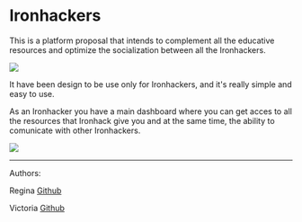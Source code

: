 # Ironhackers


This is a platform proposal that intends to complement all the educative resources and optimize the socialization between all the Ironhackers.


![](https://i.imgur.com/YpX94uH.png)


It have been design to be use only for Ironhackers, and it's really simple and easy to use.

As an Ironhacker you have a main dashboard where you can get acces to all the resources that Ironhack give you and at the same time, the ability to comunicate with other Ironhackers.

![](https://i.imgur.com/5F7ozKY.png)



---


Authors:

Regina [Github](https://github.com/deredhuzent)

Victoria [Github](https://github.com/VictoriaPl)
